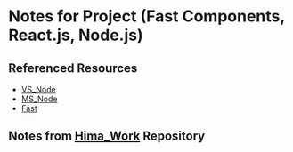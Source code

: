 # Notes for Project (Fast Components, React.js, Node.js)

## Referenced Resources

- [VS_Node](https://learn.microsoft.com/en-us/visualstudio/javascript/tutorial-nodejs-with-react-and-jsx?view=vs-2022)
- [MS_Node](https://learn.microsoft.com/en-us/training/modules/create-nodejs-project-dependencies/5-exercise-dependency)
- [Fast](https://www.fast.design/docs/integrations/react)

## Notes from [Hima_Work](https://github.com/bahim22/work) Repository